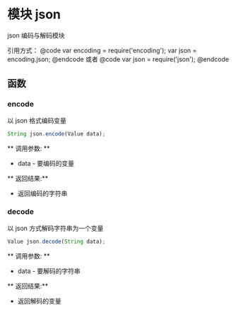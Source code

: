 # 模块 json
json 编码与解码模块

引用方式：
@code
var encoding = require(&#39;encoding&#39;);
var json = encoding.json;
@endcode
或者
@code
var json = require(&#39;json&#39;);
@endcode
## 函数
        
### encode
以 json 格式编码变量
```JavaScript
String json.encode(Value data);
```

** 调用参数: **
* data - 要编码的变量

** 返回结果:**
* 返回编码的字符串

### decode
以 json 方式解码字符串为一个变量
```JavaScript
Value json.decode(String data);
```

** 调用参数: **
* data - 要解码的字符串

** 返回结果:**
* 返回解码的变量

